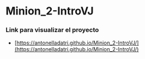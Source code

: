 # Minion_2-IntroVJ

### Link para visualizar el proyecto
- [https://antonelladatri.github.io/Minion_2-IntroVJ/](https://antonelladatri.github.io/Minion_2-IntroVJ/)
